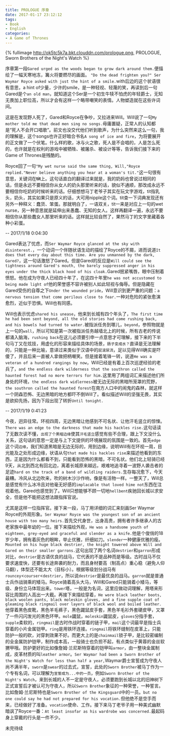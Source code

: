 ```yaml
---
title: PROLOGUE 序章
date: 2017-01-17 23:12:12
tags:
- Book
- English
categories:
- A Game of Thrones
---
```

{% fullimage http://ok5tc5k7a.bkt.clouddn.com/prologue.png, PROLOGUE, Sworn Brothers of the Night's Watch %}

序章第一段`Gared urged as the woods began to grow dark around them.`便描绘了一幅天寒地冻，篝火将要燃尽的画面。
`"Do the dead frighten you?" Ser Waymar Royce asked with just the hint of a smile.`with后边的这个状语很有意思，a hint of少量，少许的smile，是一种轻视、轻蔑的笑，再读到后一句Gared是个`an old man`，就知道这个Ser是一个初生牛犊不怕虎的年轻爵士，无知无畏加上职位高，所以才会有这样一个略带嘲笑的表情。人物塑造就在这些许词间。

这是在发现野人死了，Gared和Royce在争吵，又拉进来Will。Will说了一句`My mother told me that dead men sing no songs.`毋庸置疑，正常人的认知都是“死人不会开口唱歌”。前文也没交代他们听到歌声，为什么突然来这么一句，我的理解是，这个songs也许正好暗合书名`A song of ice and fire`，为将要展开的正文做了一个伏笔。什么样的歌，冰与火之歌，死人是不会唱的，人是怎么死的，也许就是在权利的游戏中被牺牲、被屠杀、被设计等等，告诉我们接下来的Game of Thrones是残酷的。

Royce回了一句`"My wet nurse said the same thing, Will,"Royce replied."Never believe anything you hear at a woman's tit."`这一句很有意思，关键词在**tit**上。这句话直白的翻译过来就是，我的奶妈也曾说过相同的话，但是永远不要相信你从女人的奶头那里听来的话，貌似不通顺，那改成永远不要相信你吃奶的时候听来的话。仔细想想马丁老爷子其实在玩文字游戏，tit指乳头，奶头，其实如果只是原义的话，大可用nipple这个词。tit查一下词典发现还有另外一种释义：蠢货、笨蛋。那就明白了，一语双关，tit一来是对应上一句的wet nurse，另一种意思就是延伸出来愚蠢、无知的女人。这样再翻译一遍，永远不要相信你从那些蠢女人那里听来的话。这样就比较自然了，果然马丁的文字里藏着各种小彩蛋。

-- 2017/1/18 0:04:30 

Gared表达了忧虑，而`Ser Waymar Royce glanced at the sky with disinterest.`，一个动词一个伴随状语生动的描绘了Royce的不屑，进而说道`It does that every day about this time. Are you unmanned by the dark, Gared?`，这一句话激怒了Gared。但是Gared的反应是`Will could see the tightness around Gared's mouth, the barely suppressed anger in his eyes under the thick black hood of his cloak.`Gared抿紧嘴唇，眼中压制着愤怒。他在成为守夜人已经四十年了，在这四十年里`he was not accustomed to being made light of`他的荣誉感不容许被别人如此轻视与侮辱。但是隐藏在Gared受伤的自尊之下`Under the wounded pride`，Will意识到更严重的问题：`a nervous tension that come perilous close to fear.`一种对危险的紧张愈演愈烈，近似于恐惧。Will也有同感。

Will也表示忧虑`shared his unease`，他来到长城有四个年头了，`The first time he had been sent beyond, all the old stories had come rushing back, and his bowels had turned to water.`被指派任务到哪儿，`beyond`，参照物就是上一句的`wall`，所以可知是第一次被指派任务越墙北上的时候，所有古老的传说都涌入脑海，`rushing back`在这儿必须要引申一点意思才可理解，接下来的下半句马丁又在炫技，用虚化的形容来描绘具体的场景，`肠子变成水？`直译是无法理解的，只能是一种比喻，意译过来类似于汉语中的`屁滚尿流`，足以见得Will确实是吓傻了，并且后来一直被人拿做把柄嘲笑。但是接着笔锋一转，说道`He was a veteran of a hundred rangings by now`，Will已经是有着上百次巡逻经验的老兵了，`and the endless dark wilderness that the southron called the haunted forest had no more terrors for him.`这里用了两组词汇来描述他们所身处的环境，`the endless dark widlerness`被无边无际的黑暗所笼罩的荒野，`the southron called the haunted forest`在南方人口中的闹鬼的森林，就这样一个阴森恐怖、无边黑暗的地方都吓不倒Will了。看似描述Will的坚强无畏，其实是欲抑先扬，因为下段出现了转折`Until tonight.`

-- 2017/1/19 0:41:23 

今夜，迥异往常。环视四周，无边黑暗让他感到不可名状、让他汗毛竖立的惊悚。`There was an edge to the darkness that made his hackles rise.`这句话读了无数次读不懂，`出现了个黑暗边缘`使其`汗毛竖立`感觉有些不合理，跟上下文没什么关系，这句话的意思一定是与上下文提供的环境展现的氛围是一致的。首先`edge`这个词`边缘`，我们知道黑暗是无边无际的，用到边缘，说明Will有在环视一周，目光能及之处形成边缘，状语从句`that made his hackles rise`来描述他看到的东西，正是因为什么都看不到，只能看到恐怖的黑暗，不可名状。他们北上轻骑已经9天，从北到西北有回北边，离着长城原来越远，艰难地追寻着一波野人袭击者的足迹`hard on the track of a band of wildling raiders.`生存每况愈下，今天最糟。冷风从北边吹来，吹的树木沙沙作响，像是有活物一样。一整天了，Will总是感觉有什么冰冷且对他毫无好感的`implacable that loved hime not`东西在注视着他。Gared也感觉到了。Will只想能够不顾一切地`hellbent`疾驰回长城以求安全，但是他不能把这想法跟指挥官说。

尤其是这样一位指挥官。接下来一段，马丁用详细的词汇来刻画Ser Waymar Royce的外观形象。`Ser Waymar Royce was the youngest son of an ancient house with too many heirs.`首先交代身世，出身高贵，拥有者许多继承人的古老家族中最年幼的一位。接下来描绘外观，`He was a handsome youth of eighteen, grey-eyed and graceful and slender as a knife.`他是个俊俏的18岁少年，拥有着灰色的眼眸，举止优雅，纤细如刀。`slender`一种健康优雅的瘦。`Mounted on his huge black destrier, the knight towered above Will and Gared on their smaller garrons.`这句出现了两个名词`destrier`和`garron`形成对比，`destrier`是古语优良的战马，它代表的不是品种而是等级。古时战马不仅要求速度快，还要有长途奔袭的耐力，而且身材要高（制高点）重心稳（避免人仰马翻），体型还不能太大（目标小）。根据等级划分战马有`rouncey`<`courser`<`destrier`，所以说`destrier`是最优良的战马。`garron`就是普通士兵作战骑乘的矮马。Royce骑着高头大马，Will和Gared只能骑着小矮马，等级、身份立马体现出来。`tower`塔，一般是为名词，这里应做动词理解，用塔来形容比周围的人高出一大截。再接下来描绘穿着，`He wore black leather boots, black woolen pants, black moleskin gloves, and a fine supple coat of gleaming black ringmail over layers of black wool and boiled leather.`他穿着黑色皮靴，黑色羊毛裤子，黑色鼹鼠皮手套，黑色羊毛衫外套硬皮甲，又罩了一件闪闪发光的黑色环甲。`mole`鼹鼠，`moleskin`鼹鼠皮，`gloves`分指手套，`supple`柔软的，`ringmail`是古时作战时穿着的链子甲，`mail`这个词最早是指士兵穿着的小片金属铠甲。`ring`是用铁环连接。`ringmail`将铁环缝制在皮革上，只能防护一般的砍，对穿刺效果不好。而更大上的是`chainmail`锁子甲，是比较密编制的全金属防护铠甲，制作成本高，一般骑士也负担不起，有点类似于黄蓉的金丝软猬甲哦。防护更好的比如像詹姆·兰尼斯特穿着的铠甲叫`armor`，由一整块金属制成，皮革材质的叫`leather armor`。`Ser Waymar had been a Sworn Brother of the Night's Watch for less than half a year,`Waymar爵士宣誓成为守夜人尚不满半年，`sworn`是`swear`的过去式，宣誓，此处的`Sworn Brother`被马丁作为一个专有名词，可以理解为`宣誓成为...中的一员`，例如`Sworn Brother of the Night's Watch`，来到长城的人不一定是守夜人，必须要跑到长城以北的旧神树下正式宣誓后才被认可为守夜人，所以`Sworn Brother`象征的一种荣誉，一种誓言。比如詹姆·兰尼斯特也是`Sworn Brother of the Kingsguard`中的一员。`but no one could say he had not prepared for his vocation.`但他绝不是空手而来，已经做好了准备。`vocation`使命、工作。接下来马丁老爷子用一种美式幽默暗讽了Royce一番：`At least insofar as his wardrobe was concerned.`最起码身上穿戴的行头是一件不少。



未完待续

